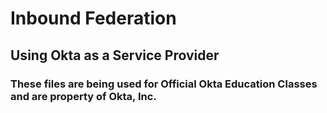 # Inbound Federation
## Using Okta as a Service Provider

### These files are being used for Official Okta Education Classes and are property of Okta, Inc.
